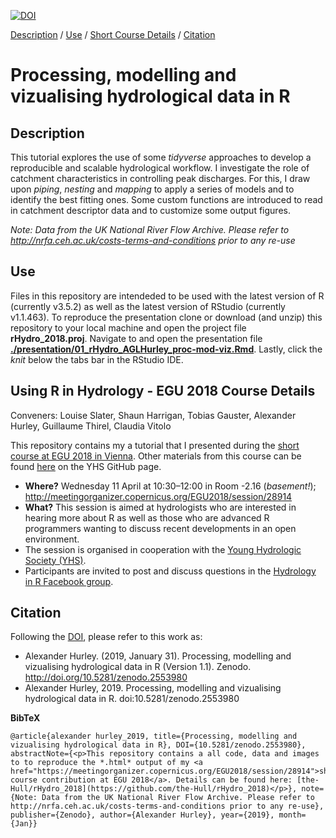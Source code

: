 [![DOI](https://zenodo.org/badge/123999066.svg)](https://zenodo.org/badge/latestdoi/123999066)




[Description](#Desc) 
/ [Use](#Use) 
/ [Short Course Details](#course_details) 
/ [Citation](#Citation)

# Processing, modelling and vizualising hydrological data in R 

## <a name="Desc"></a> Description

This tutorial explores the use of some *tidyverse* approaches to develop a reproducible and scalable hydrological workflow. I investigate the role of catchment characteristics in controlling peak discharges. For this, I draw upon *piping*, *nesting* and *mapping* to apply a series of models and to identify the best fitting ones. Some custom functions are introduced to read in catchment descriptor data and to customize some output figures.

*Note: Data from the UK National River Flow Archive.
Please refer to http://nrfa.ceh.ac.uk/costs-terms-and-conditions prior to any re-use*

## <a name="Use"></a> Use

Files in this repository are intendeded to be used with the latest version of R (currently v3.5.2) as well as the latest version of RStudio (currently v1.1.463). 
To reproduce the presentation clone or download (and unzip) this repository to your local machine and open the project file **rHydro_2018.proj**. 
Navigate to and open the presentation file [**./presentation/01_rHydro_AGLHurley_proc-mod-viz.Rmd**](https://github.com/the-Hull/rHydro_2018/blob/master/presentation/01_rHydro_AGLHurley_proc-mod-viz.Rmd). 
Lastly, click the *knit* below the tabs bar in the RStudio IDE.

## <a name="course_details"></a> Using R in Hydrology - EGU 2018 Course Details 
Conveners: Louise Slater, Shaun Harrigan, Tobias Gauster, Alexander Hurley, Guillaume Thirel, Claudia Vitolo

This repository contains my a tutorial that I presented during the [short course at EGU 2018 in Vienna](#course_details). 
Other materials from this course can be found [here](https://github.com/hydrosoc/rhydro_EGU18) on the YHS GitHub page.


- **Where?** Wednesday 11 April at 10:30–12:00 in Room -2.16 (*basement!*); http://meetingorganizer.copernicus.org/EGU2018/session/28914
- **What?** This session is aimed at hydrologists who are interested in hearing more about R as well as those who are advanced R programmers wanting to discuss recent developments in an open environment. 
- The session is organised in cooperation with the <a href="https://younghs.com/" rel="nofollow">Young Hydrologic Society (YHS)</a>.
- Participants are invited to post and discuss questions in the
<a href="https://www.facebook.com/groups/1130214777123909/" rel="nofollow">Hydrology in R Facebook group</a>.



## <a name="Citation"></a> Citation

Following the [DOI](https://zenodo.org/badge/latestdoi/123999066), please refer to this work as:

* Alexander Hurley. (2019, January 31). Processing, modelling and vizualising hydrological data in R (Version 1.1). Zenodo. http://doi.org/10.5281/zenodo.2553980  
* Alexander Hurley, 2019. Processing, modelling and vizualising hydrological data in R. doi:10.5281/zenodo.2553980  


**BibTeX**  

```
@article{alexander hurley_2019, title={Processing, modelling and vizualising hydrological data in R}, DOI={10.5281/zenodo.2553980}, abstractNote={<p>This repository contains a all code, data and images to to reproduce the *.html* output of my <a href="https://meetingorganizer.copernicus.org/EGU2018/session/28914">short course contribution at EGU 2018</a>. Details can be found here: [the-Hull/rHydro_2018](https://github.com/the-Hull/rHydro_2018)</p>}, note={Note: Data from the UK National River Flow Archive. Please refer to http://nrfa.ceh.ac.uk/costs-terms-and-conditions prior to any re-use}, publisher={Zenodo}, author={Alexander Hurley}, year={2019}, month={Jan}}
```
